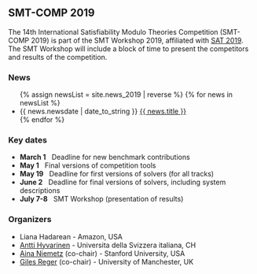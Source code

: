 ## SMT-COMP 2019

The 14th International Satisfiability Modulo Theories Competition
(SMT-COMP 2019) is part of the SMT Workshop 2019, affiliated with
[SAT 2019](http://sat2019.tecnico.ulisboa.pt).
The SMT Workshop will include a block of time to present the competitors
and results of the competition.

### News
<ul>
{% assign newsList = site.news_2019 | reverse %}
{% for news in newsList %}
  <li> {{ news.newsdate | date_to_string }} <a href="{{ news.url }}">{{ news.title }}</a> </li>
{% endfor %}
</ul>

### Key dates
 - **March 1**  &nbsp; Deadline for new benchmark contributions
 - **May 1**    &nbsp; Final versions of competition tools
 - **May 19**   &nbsp; Deadline for first versions of solvers (for all tracks)
 - **June 2**   &nbsp; Deadline for final versions of solvers, including system descriptions
 - **July 7-8** &nbsp; SMT Workshop (presentation of results)

### Organizers
- Liana Hadarean - Amazon, USA
- [Antti Hyvarinen](https://www.inf.usi.ch/postdoc/hyvarinen/) - Universita della Svizzera italiana, CH
- [Aina Niemetz](https://cs.stanford.edu/people/niemetz) (co-chair) - Stanford University, USA
- [Giles Reger](http://www.cs.man.ac.uk/~regerg/) (co-chair) - University of Manchester, UK
